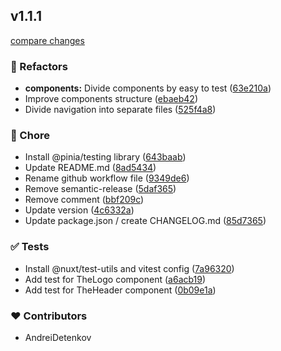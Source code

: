 
## v1.1.1

[compare changes](https://github.com/AndreiDetenkov/nuxt3-rick-and-morty/compare/v1.1.0...v1.1.1)

### 💅 Refactors

- **components:** Divide components by easy to test ([63e210a](https://github.com/AndreiDetenkov/nuxt3-rick-and-morty/commit/63e210a))
- Improve components structure ([ebaeb42](https://github.com/AndreiDetenkov/nuxt3-rick-and-morty/commit/ebaeb42))
- Divide navigation into separate files ([525f4a8](https://github.com/AndreiDetenkov/nuxt3-rick-and-morty/commit/525f4a8))

### 🏡 Chore

- Install @pinia/testing library ([643baab](https://github.com/AndreiDetenkov/nuxt3-rick-and-morty/commit/643baab))
- Update README.md ([8ad5434](https://github.com/AndreiDetenkov/nuxt3-rick-and-morty/commit/8ad5434))
- Rename github workflow file ([9349de6](https://github.com/AndreiDetenkov/nuxt3-rick-and-morty/commit/9349de6))
- Remove semantic-release ([5daf365](https://github.com/AndreiDetenkov/nuxt3-rick-and-morty/commit/5daf365))
- Remove comment ([bbf209c](https://github.com/AndreiDetenkov/nuxt3-rick-and-morty/commit/bbf209c))
- Update version ([4c6332a](https://github.com/AndreiDetenkov/nuxt3-rick-and-morty/commit/4c6332a))
- Update package.json / create CHANGELOG.md ([85d7365](https://github.com/AndreiDetenkov/nuxt3-rick-and-morty/commit/85d7365))

### ✅ Tests

- Install @nuxt/test-utils and vitest config ([7a96320](https://github.com/AndreiDetenkov/nuxt3-rick-and-morty/commit/7a96320))
- Add test for TheLogo component ([a6acb19](https://github.com/AndreiDetenkov/nuxt3-rick-and-morty/commit/a6acb19))
- Add test for TheHeader component ([0b09e1a](https://github.com/AndreiDetenkov/nuxt3-rick-and-morty/commit/0b09e1a))

### ❤️ Contributors

- AndreiDetenkov


